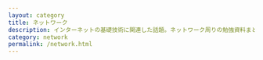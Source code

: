 ```yaml
---
layout: category
title: ネットワーク
description: インターネットの基礎技術に関連した話題。ネットワーク周りの勉強資料まとめ。
category: network
permalink: /network.html
---
```

